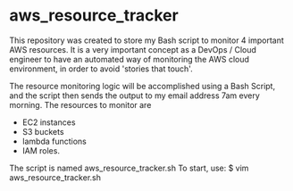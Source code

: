 # aws_resource_tracker
This repository was created to store my Bash script to monitor 4 important AWS resources. It is a very important concept as a DevOps / Cloud engineer to have an automated way of monitoring the AWS cloud environment, in order to avoid 'stories that touch'. 

The resource monitoring logic will be accomplished using a Bash Script, and the script then sends the output to my email address 7am every morning. The resources to monitor are 
 - EC2 instances
 - S3 buckets
 - lambda functions
 - IAM roles. 
 
 The script is named aws_resource_tracker.sh
 To start, use: 
$ vim aws_resource_tracker.sh 
